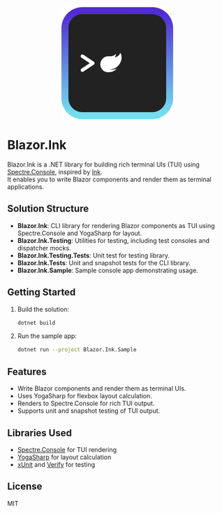 <div align="center">
<img src="./Blazor.Ink/icon.png"/>
</div>

# Blazor.Ink

Blazor.Ink is a .NET library for building rich terminal UIs (TUI) using [Spectre.Console](https://spectreconsole.net/), inspired by [Ink](https://github.com/vadimdemedes/ink).  
It enables you to write Blazor components and render them as terminal applications.

## Solution Structure

- **Blazor.Ink**: CLI library for rendering Blazor components as TUI using Spectre.Console and YogaSharp for layout.
- **Blazor.Ink.Testing**: Utilities for testing, including test consoles and dispatcher mocks.
- **Blazor.Ink.Testing.Tests**: Unit test for testing library.
- **Blazor.Ink.Tests**: Unit and snapshot tests for the CLI library.
- **Blazor.Ink.Sample**: Sample console app demonstrating usage.

## Getting Started

1. Build the solution:
   ```bash
   dotnet build
   ```
2. Run the sample app:
   ```bash
   dotnet run --project Blazor.Ink.Sample
   ```

## Features

- Write Blazor components and render them as terminal UIs.
- Uses YogaSharp for flexbox layout calculation.
- Renders to Spectre.Console for rich TUI output.
- Supports unit and snapshot testing of TUI output.

## Libraries Used

- [Spectre.Console](https://spectreconsole.net/) for TUI rendering
- [YogaSharp](https://github.com/LayoutFarm/YogaSharp) for layout calculation
- [xUnit](https://xunit.net/) and [Verify](https://github.com/VerifyTests/Verify) for testing

## License
MIT
